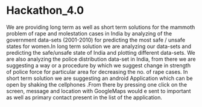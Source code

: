 # Hackathon_4.0
We are providing long term as well as short term solutions for the mammoth problem of rape and molestation cases in India by analyzing of  the government data-sets (2001-2010)  for predicting the most safe / unsafe states for women.In long term solution we are analyzing our data-sets and predicting the safe/unsafe state of India and plotting different data-sets. We are also analyzing the police distribution data-set in India, from there we are suggesting a way or a procedure by which we suggest change in strength of police force for particular area for decreasing the no. of rape cases. In short term solution we are suggesting an android Application which can be open by shaking the cellphones .From there by pressing one click on the screen, message and location with GoogleMaps would e sent to important as well as  primary contact present in the list of the  application.
